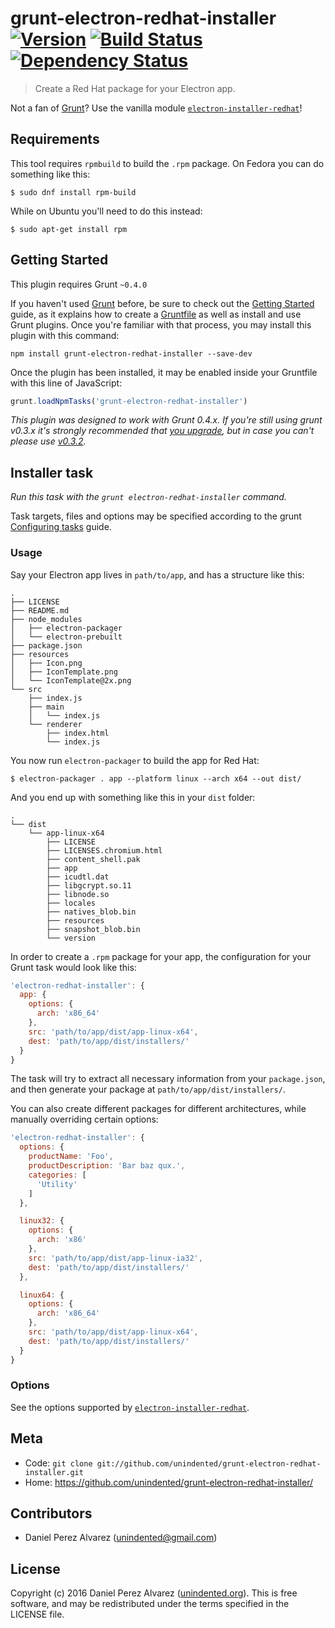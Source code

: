 # grunt-electron-redhat-installer [![Version](https://img.shields.io/npm/v/grunt-electron-redhat-installer.svg)](https://www.npmjs.com/package/grunt-electron-redhat-installer) [![Build Status](https://img.shields.io/travis/unindented/grunt-electron-redhat-installer.svg)](http://travis-ci.org/unindented/grunt-electron-redhat-installer) [![Dependency Status](https://img.shields.io/gemnasium/unindented/grunt-electron-redhat-installer.svg)](https://gemnasium.com/unindented/grunt-electron-redhat-installer)

> Create a Red Hat package for your Electron app.

Not a fan of [Grunt](http://gruntjs.com/)? Use the vanilla module [`electron-installer-redhat`](https://github.com/unindented/electron-installer-redhat)!


## Requirements

This tool requires `rpmbuild` to build the `.rpm` package. On Fedora you can do something like this:

```
$ sudo dnf install rpm-build
```

While on Ubuntu you'll need to do this instead:

```
$ sudo apt-get install rpm
```


## Getting Started

This plugin requires Grunt `~0.4.0`

If you haven't used [Grunt](http://gruntjs.com/) before, be sure to check out the [Getting Started](http://gruntjs.com/getting-started) guide, as it explains how to create a [Gruntfile](http://gruntjs.com/sample-gruntfile) as well as install and use Grunt plugins. Once you're familiar with that process, you may install this plugin with this command:

```shell
npm install grunt-electron-redhat-installer --save-dev
```

Once the plugin has been installed, it may be enabled inside your Gruntfile with this line of JavaScript:

```js
grunt.loadNpmTasks('grunt-electron-redhat-installer')
```

*This plugin was designed to work with Grunt 0.4.x. If you're still using grunt v0.3.x it's strongly recommended that [you upgrade](http://gruntjs.com/upgrading-from-0.3-to-0.4), but in case you can't please use [v0.3.2](https://github.com/gruntjs/grunt-contrib-copy/tree/grunt-0.3-stable).*


## Installer task

_Run this task with the `grunt electron-redhat-installer` command._

Task targets, files and options may be specified according to the grunt [Configuring tasks](http://gruntjs.com/configuring-tasks) guide.

### Usage

Say your Electron app lives in `path/to/app`, and has a structure like this:

```
.
├── LICENSE
├── README.md
├── node_modules
│   ├── electron-packager
│   └── electron-prebuilt
├── package.json
├── resources
│   ├── Icon.png
│   ├── IconTemplate.png
│   └── IconTemplate@2x.png
└── src
    ├── index.js
    ├── main
    │   └── index.js
    └── renderer
        ├── index.html
        └── index.js
```

You now run `electron-packager` to build the app for Red Hat:

```
$ electron-packager . app --platform linux --arch x64 --out dist/
```

And you end up with something like this in your `dist` folder:

```
.
└── dist
    └── app-linux-x64
        ├── LICENSE
        ├── LICENSES.chromium.html
        ├── content_shell.pak
        ├── app
        ├── icudtl.dat
        ├── libgcrypt.so.11
        ├── libnode.so
        ├── locales
        ├── natives_blob.bin
        ├── resources
        ├── snapshot_blob.bin
        └── version
```

In order to create a `.rpm` package for your app, the configuration for your Grunt task would look like this:

```js
'electron-redhat-installer': {
  app: {
    options: {
      arch: 'x86_64'
    },
    src: 'path/to/app/dist/app-linux-x64',
    dest: 'path/to/app/dist/installers/'
  }
}
```

The task will try to extract all necessary information from your `package.json`, and then generate your package at `path/to/app/dist/installers/`.

You can also create different packages for different architectures, while manually overriding certain options:

```js
'electron-redhat-installer': {
  options: {
    productName: 'Foo',
    productDescription: 'Bar baz qux.',
    categories: [
      'Utility'
    ]
  },

  linux32: {
    options: {
      arch: 'x86'
    },
    src: 'path/to/app/dist/app-linux-ia32',
    dest: 'path/to/app/dist/installers/'
  },

  linux64: {
    options: {
      arch: 'x86_64'
    },
    src: 'path/to/app/dist/app-linux-x64',
    dest: 'path/to/app/dist/installers/'
  }
}
```

### Options

See the options supported by [`electron-installer-redhat`](https://github.com/unindented/electron-installer-redhat#options).


## Meta

* Code: `git clone git://github.com/unindented/grunt-electron-redhat-installer.git`
* Home: <https://github.com/unindented/grunt-electron-redhat-installer/>


## Contributors

* Daniel Perez Alvarez ([unindented@gmail.com](mailto:unindented@gmail.com))


## License

Copyright (c) 2016 Daniel Perez Alvarez ([unindented.org](https://unindented.org/)). This is free software, and may be redistributed under the terms specified in the LICENSE file.
